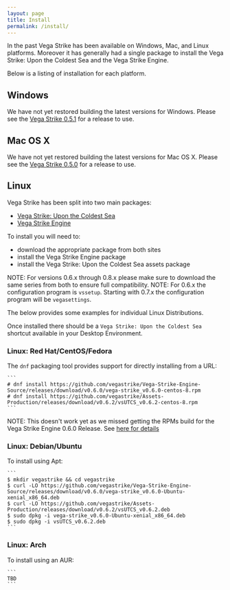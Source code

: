 ```yaml
---
layout: page
title: Install
permalink: /install/
---
```


In the past Vega Strike has been available on Windows, Mac, and Linux platforms. Moreover it has generally had a single package to install the Vega Strike: Upon the Coldest Sea and the Vega Strike Engine.

Below is a listing of installation for each platform.

## Windows

We have not yet restored building the latest versions for Windows.
Please see the [Vega Strike 0.5.1](https://sourceforge.net/projects/vegastrike/files/vegastrike/0.5.1/) for a release to use.

## Mac OS X

We have not yet restored building the latest versions for Mac OS X.
Please see the [Vega Strike 0.5.0](https://sourceforge.net/projects/vegastrike/files/vegastrike/0.5.0/) for a release to use.

## Linux

Vega Strike has been split into two main packages:
- [Vega Strike: Upon the Coldest Sea](https://github.com/vegastrike/Assets-Production/releases)
- [Vega Strike Engine](https://github.com/vegastrike/Vega-Strike-Engine-Source/releases)

To install you will need to:
- download the appropriate package from both sites 
- install the Vega Strike Engine package
- install the Vega Strike: Upon the Coldest Sea assets package

NOTE: For versions 0.6.x through 0.8.x please make sure to download the same series from both to ensure full compatibility.
NOTE: For 0.6.x the configuration program is `vssetup`. Starting with 0.7.x the configuration program will be `vegasettings`.

The below provides some examples for individual Linux Distributions.

Once installed there should be a `Vega Strike: Upon the Coldest Sea` shortcut available in your Desktop Environment.

### Linux: Red Hat/CentOS/Fedora

The `dnf` packaging tool provides support for directly installing from a URL:

	```
	# dnf install https://github.com/vegastrike/Vega-Strike-Engine-Source/releases/download/v0.6.0/vega-strike_v0.6.0-centos-8.rpm
	# dnf install https://github.com/vegastrike/Assets-Production/releases/download/v0.6.2/vsUTCS_v0.6.2-centos-8.rpm
	```

NOTE: This doesn't work yet as we missed getting the RPMs build for the Vega Strike Engine 0.6.0 Release. See [here for details](https://github.com/vegastrike/Vega-Strike-Engine-Source/issues/368)

### Linux: Debian/Ubuntu

To install using Apt:

	```
	$ mkdir vegastrike && cd vegastrike
	$ curl -LO https://github.com/vegastrike/Vega-Strike-Engine-Source/releases/download/v0.6.0/vega-strike_v0.6.0-Ubuntu-xenial_x86_64.deb
	$ curl -LO https://github.com/vegastrike/Assets-Production/releases/download/v0.6.2/vsUTCS_v0.6.2.deb
	$ sudo dpkg -i vega-strike_v0.6.0-Ubuntu-xenial_x86_64.deb
	$ sudo dpkg -i vsUTCS_v0.6.2.deb
	```
### Linux: Arch

To install using an AUR:

	```
	TBD
	```
